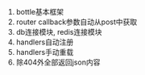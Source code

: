1. bottle基本框架  
2. router callback参数自动从post中获取  
3. db连接模块, redis连接模块  
4. handlers自动注册
5. handlers手动重载
6. 除404外全部返回json内容

